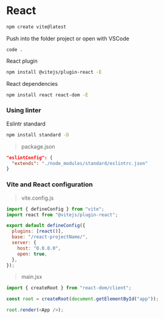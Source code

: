 # React

```bash
npm create vite@latest
```

Push into the folder project or open with VSCode

```
code .
```

React plugin

```bash
npm install @vitejs/plugin-react -E
```

React dependencies

```bash
npm install react react-dom -E
```

### Using linter

Eslintr standard

```bash
npm install standard -D
```

> package.json

```json
"eslintConfig": {
  "extends": "./node_modules/standard/eslintrc.json"
}
```

### Vite and React configuration

> vite.config.js

```js
import { defineConfig } from "vite";
import react from "@vitejs/plugin-react";

export default defineConfig({
  plugins: [react()],
  base: "/react-projectName/",
  server: {
    host: "0.0.0.0",
    open: true,
  },
});
```

> main.jsx

```js
import { createRoot } from "react-dom/client";

const root = createRoot(document.getElementById("app"));

root.render(<App />);
```
